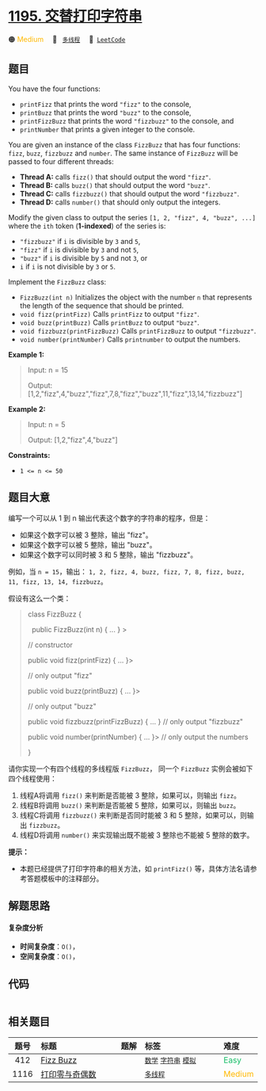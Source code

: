 # [1195. 交替打印字符串](https://leetcode.com/problems/fizz-buzz-multithreaded)

🟠 <font color=#ffb800>Medium</font>&emsp; 🔖&ensp; [`多线程`](/leetcode-js/outline/tag/concurrency.md)&emsp; 🔗&ensp;[`LeetCode`](https://leetcode.com/problems/fizz-buzz-multithreaded)

## 题目

You have the four functions:

  * `printFizz` that prints the word `"fizz"` to the console,
  * `printBuzz` that prints the word `"buzz"` to the console,
  * `printFizzBuzz` that prints the word `"fizzbuzz"` to the console, and
  * `printNumber` that prints a given integer to the console.

You are given an instance of the class `FizzBuzz` that has four functions:
`fizz`, `buzz`, `fizzbuzz` and `number`. The same instance of `FizzBuzz` will
be passed to four different threads:

  * **Thread A:** calls `fizz()` that should output the word `"fizz"`.
  * **Thread B:** calls `buzz()` that should output the word `"buzz"`.
  * **Thread C:** calls `fizzbuzz()` that should output the word `"fizzbuzz"`.
  * **Thread D:** calls `number()` that should only output the integers.

Modify the given class to output the series `[1, 2, "fizz", 4, "buzz", ...]`
where the `ith` token (**1-indexed**) of the series is:

  * `"fizzbuzz"` if `i` is divisible by `3` and `5`,
  * `"fizz"` if `i` is divisible by `3` and not `5`,
  * `"buzz"` if `i` is divisible by `5` and not `3`, or
  * `i` if `i` is not divisible by `3` or `5`.

Implement the `FizzBuzz` class:

  * `FizzBuzz(int n)` Initializes the object with the number `n` that represents the length of the sequence that should be printed.
  * `void fizz(printFizz)` Calls `printFizz` to output `"fizz"`.
  * `void buzz(printBuzz)` Calls `printBuzz` to output `"buzz"`.
  * `void fizzbuzz(printFizzBuzz)` Calls `printFizzBuzz` to output `"fizzbuzz"`.
  * `void number(printNumber)` Calls `printnumber` to output the numbers.



**Example 1:**

> Input: n = 15
> 
> Output: [1,2,"fizz",4,"buzz","fizz",7,8,"fizz","buzz",11,"fizz",13,14,"fizzbuzz"]

**Example 2:**

> Input: n = 5
> 
> Output: [1,2,"fizz",4,"buzz"]

**Constraints:**

  * `1 <= n <= 50`


## 题目大意

编写一个可以从 1 到 n 输出代表这个数字的字符串的程序，但是：

  * 如果这个数字可以被 3 整除，输出 "fizz"。
  * 如果这个数字可以被 5 整除，输出 "buzz"。
  * 如果这个数字可以同时被 3 和 5 整除，输出 "fizzbuzz"。

例如，当 `n = 15`，输出： `1, 2, fizz, 4, buzz, fizz, 7, 8, fizz, buzz, 11, fizz, 13,
14, fizzbuzz`。

假设有这么一个类：

> 
> 
> 
> 
> 
> class FizzBuzz {
> 
>   public FizzBuzz(int n) { ... } > 
> > 
> > 
>   // constructor
> 
>   public void fizz(printFizz) { ... }> 
> > 
>   // only output "fizz"
> 
>   public void buzz(printBuzz) { ... }> 
> > 
>   // only output "buzz"
> 
>   public void fizzbuzz(printFizzBuzz) { ... }  // only output "fizzbuzz"
> 
>   public void number(printNumber) { ... }> 
>   // only output the numbers
> 
> }

请你实现一个有四个线程的多线程版 `FizzBuzz`， 同一个 `FizzBuzz` 实例会被如下四个线程使用：

  1. 线程A将调用 `fizz()` 来判断是否能被 3 整除，如果可以，则输出 `fizz`。
  2. 线程B将调用 `buzz()` 来判断是否能被 5 整除，如果可以，则输出 `buzz`。
  3. 线程C将调用 `fizzbuzz()` 来判断是否同时能被 3 和 5 整除，如果可以，则输出 `fizzbuzz`。
  4. 线程D将调用 `number()` 来实现输出既不能被 3 整除也不能被 5 整除的数字。

**提示：**

  * 本题已经提供了打印字符串的相关方法，如 `printFizz()` 等，具体方法名请参考答题模板中的注释部分。


## 解题思路

#### 复杂度分析

- **时间复杂度**：`O()`，
- **空间复杂度**：`O()`，

## 代码

```javascript

```

## 相关题目

<!-- prettier-ignore -->
| 题号 | 标题 | 题解 | 标签 | 难度 |
| :------: | :------ | :------: | :------ | :------ |
| 412 | [Fizz Buzz](https://leetcode.com/problems/fizz-buzz) |  |  [`数学`](/leetcode-js/outline/tag/math.md) [`字符串`](/leetcode-js/outline/tag/string.md) [`模拟`](/leetcode-js/outline/tag/simulation.md) | <font color=#15bd66>Easy</font> |
| 1116 | [打印零与奇偶数](https://leetcode.com/problems/print-zero-even-odd) |  |  [`多线程`](/leetcode-js/outline/tag/concurrency.md) | <font color=#ffb800>Medium</font> |

<style>
.blue {
    background-color: #096dd9;
    padding: 0.25rem 0.5rem;
    margin: 0;
    font-size: 0.85em;
    border-radius: 3px;
    color: white;
    font-weight: 500;
}
table th:first-of-type { width: 10%; }
table th:nth-of-type(2) { width: 35%; }
table th:nth-of-type(3) { width: 10%; }
table th:nth-of-type(4) { width: 35%; }
table th:nth-of-type(5) { width: 10%; }
</style>
